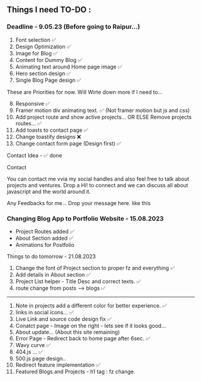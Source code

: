 ## Things I need TO-DO : 

### Deadline - 9.05.23 (Before going to Raipur...)

1. Font selection ✅
2. Design Optimization ✅
3. Image for Blog ✅
4. Content for Dummy Blog ✅
5. Animating text around Home page image ✅
6. Hero section design ✅
7. Single Blog Page design ✅


These are Priorities for now. Will Wirte down more if I need to...

8. Responsive ✅
9. Framer motion div animating text. ✅ (Not framer motion but js and css)
10. Add project route and show active projects... OR ELSE Remove projects routes... ✅
11. Add toasts to contact page ✅
12. Change toastify designs ❌
13. Change contact form page (Design first) ✅

Contact Idea - ✅ done

Contact

You can contact me vvia my social handles and also feel free to talk about projects and ventures. Drop a Hi! to connect and we can discuss all about javascript and the world around it.

Any Feedbacks for me... Drop your message here. like this

### Changing Blog App to Portfolio Website - 15.08.2023

- Project Routes added ✅
- About Section added ✅
- Animations for Postfolio
  

Things to do tomorrow - 21.08.2023

1. Change the font of Project section to proper fz and everything ✅
2. Add details in About section ✅
3. Project List helper - Title Desc and correct texts. ✅
4. route change from posts --> blogs ✅

------------------------------

1. Note in projects add a different color for better experience. ✅
2. links in social icons... ✅
3. Live Link and source code design fix ✅
4. Conatct page - Image on the right - lets see if it looks good... 
5. About update... (About this site remaining)
6. Error Page - Redirect back to home page after 6sec. ✅
7. Wavy curve ✅
8. 404.js ... ✅
9. 500.js page design.. 
10. Redirect feature implementation ✅
11. Featured Blogs and Projects - h1 tag : fz change.